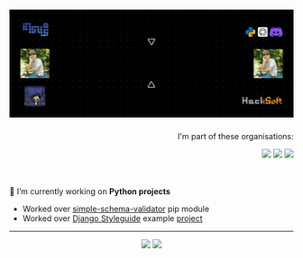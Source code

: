 <h1 align="center" width="100%">
  <!--
  <img src="https://dev.bg/wp-content/uploads/2016/12/logo-1.png" width="150">
  <img src="https://media1.giphy.com/media/du3J3cXyzhj75IOgvA/giphy.gif?cid=ecf05e473xpgxrcwo275mhx1r4o2bi5nh8rmhib6d09r7ve2&rid=giphy.gif" width="50">
  Hello There! Alex here
  <img src="https://media1.giphy.com/media/KAq5w47R9rmTuvWOWa/giphy.gif?cid=ecf05e478b0bym0lgka2xqk5x7cdoc6aipdu9gwm3ogk3kgm&rid=giphy.gif" width="50">
  <img src="https://dev.bg/wp-content/uploads/2016/12/logo-1.png" width="150">
  -->
  
  <img src="./GH Cover.gif">
  
</h1>

<!--
**SashoStoichkov/SashoStoichkov** is a ✨ _special_ ✨ repository because its `README.md` (this file) appears on your GitHub profile.

Here are some ideas to get you started:
-->

<!-- <img align="right" src="https://github-readme-stats.vercel.app/api?username=SashoStoichkov&show_icons=true&count_private=true&theme=merko"> -->

<div>
  <div align="right">
    <p>I'm part of these organisations:</p>
    <a href="https://github.com/HackSoftware"><img src="https://avatars1.githubusercontent.com/u/11139128?s=200&v=4" width="100"></a>
    <a href="https://github.com/BookShareBG"><img src="https://avatars1.githubusercontent.com/u/73662810?s=200&v=4" width="100"></a>
    <a href="https://github.com/EddieHubCommunity"><img src="https://avatars3.githubusercontent.com/u/66388388?s=200&v=4" width="100"></a>
  </div>

  <div><br><br></div>

  <div align="left">
    <p>🔭 I’m currently working on <strong>Python projects</strong></p>
    <ul>
       <li>Worked over <a href="https://github.com/HackSoftware/simple_schema_validator">simple-schema-validator</a> pip module</li>
       <li>Worked over <a href="https://github.com/HackSoftware/Django-Styleguide">Django Styleguide</a> example <a href="https://github.com/HackSoftware/Styleguide-Example">project</a></li>
    </ul>
  </div>
</div>

---

<p align="center">
  <img width="65%" src="https://github-readme-stats.vercel.app/api?username=SashoStoichkov&show_icons=true&theme=merko" />
  <img width="27%" src="https://github-readme-stats.vercel.app/api/top-langs/?username=SashoStoichkov&count_private=true&theme=merko" />
</p>

<!--
- 🌱 I’m currently learning ...
- 💬 Ask me about ...
- 📫 How to reach me: via [email](mailto:sashostoichkov@gmail.com); [Facebook]()
- ⚡ Fun fact: ...
-->
